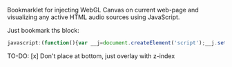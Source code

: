 Bookmarklet for injecting WebGL Canvas on current web-page and visualizing any active HTML audio sources using JavaScript.

Just bookmark ths block:

```js
javascript:(function(){var __j=document.createElement('script');__j.setAttribute('src','//rawgithub.com/bartlettmic/audio-visualizer-bookmarklet/master/index.js');document.body.appendChild(__j);}());
```

TO-DO:
[x] Don't place at bottom, just overlay with z-index